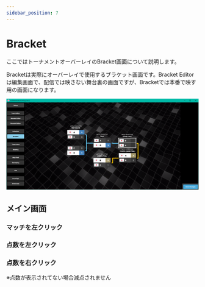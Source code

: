 ```yaml
---
sidebar_position: 7
---
```


# Bracket

ここではトーナメントオーバーレイのBracket画面について説明します。

Bracketは実際にオーバーレイで使用するブラケット画面です。Bracket Editorは編集画面で、配信では映さない舞台裏の画面ですが、Bracketでは本番で映す用の画面になります。

![Bracket](/img/osu_lazer/bracket.png)

## メイン画面

### マッチを左クリック

### 点数を左クリック

### 点数を右クリック

※点数が表示されてない場合減点されません
